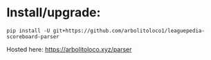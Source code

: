 # Install/upgrade:
```
pip install -U git+https://github.com/arbolitoloco1/leaguepedia-scoreboard-parser
```

Hosted here: https://arbolitoloco.xyz/parser
